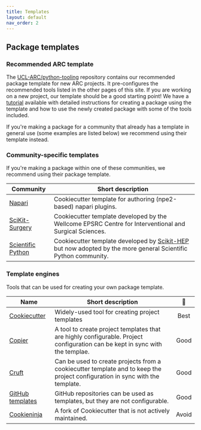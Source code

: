 ```yaml
---
title: Templates
layout: default
nav_order: 2
---
```


## Package templates

### Recommended ARC template

The [UCL-ARC/python-tooling](https://github.com/UCL-ARC/python-tooling)
repository contains our recommended package template for new ARC projects. It
pre-configures the recommended tools listed in the other pages of this site. If
you are working on a new project, our template should be a good starting point!
We have a [tutorial](https://github.com/UCL-ARC/python-tooling/blob/main/tutorial.md)
available with detailed instructions for creating a package using the template
and how to use the newly created package with some of the tools included.

If you're making a package for a community that already has a template in
general use (some examples are listed below) we recommend using their template
instead.

### Community-specific templates

If you're making a package within one of these communities, we recommend using
their package template.

| Community                                                          | Short description                                                                                                                               |
| ------------------------------------------------------------------ | ----------------------------------------------------------------------------------------------------------------------------------------------- |
| [Napari](https://github.com/napari/cookiecutter-napari-plugin)     | Cookiecutter template for authoring (npe2-based) napari plugins.                                                                                |
| [SciKit-Surgery](https://github.com/SciKit-Surgery/PythonTemplate) | Cookiecutter template developed by the Wellcome EPSRC Centre for Interventional and Surgical Sciences.                                          |
| [Scientific Python](https://github.com/scientific-python/cookie)   | Cookiecutter template developed by [Scikit-HEP](https://github.com/scikit-hep) but now adopted by the more general Scientific Python community. |

### Template engines

Tools that can be used for creating your own package template.

| Name                                                                                                                          | Short description                                                                                                            |                      🚦                      |
| ----------------------------------------------------------------------------------------------------------------------------- | ---------------------------------------------------------------------------------------------------------------------------- | :------------------------------------------: |
| [Cookiecutter](https://github.com/cookiecutter/cookiecutter)                                                                  | Widely-used tool for creating project templates                                                                              | <span class="label label-green">Best</span>  |
| [Copier](https://github.com/copier-org/copier)                                                                                | A tool to create project templates that are highly configurable. Project configuration can be kept in sync with the templae. | <span class="label label-yellow">Good</span> |
| [Cruft](https://github.com/cruft/cruft)                                                                                       | Can be used to create projects from a cookiecutter template and to keep the project configuration in sync with the template. | <span class="label label-yellow">Good</span> |
| [GitHub templates](https://docs.github.com/en/repositories/creating-and-managing-repositories/creating-a-template-repository) | GitHub repositories can be used as templates, but they are not configurable.                                                 | <span class="label label-yellow">Good</span> |
| [Cookieninja](https://github.com/cookieninja-generator/cookieninja)                                                           | A fork of Cookiecutter that is not actively maintained.                                                                      |  <span class="label label-red">Avoid</span>  |
